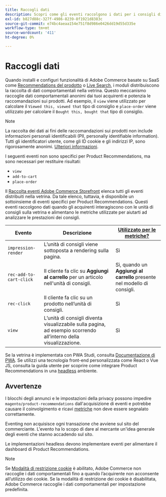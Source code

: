 ```yaml
---
title: Raccogli dati
description: Scopri come gli eventi raccolgono i dati per i consigli di prodotto.
exl-id: b827d88c-327f-4986-8239-8f1921d8383c
source-git-commit: e74bc4aeaa154e751f8d986e0426dd19d55d335e
workflow-type: tm+mt
source-wordcount: '411'
ht-degree: 0%

---
```


# Raccogli dati

Quando installi e configuri funzionalità di Adobe Commerce basate su SaaS come [Recommendations del prodotto](install-configure.md) o [Live Search](https://experienceleague.adobe.com/docs/commerce-merchant-services/live-search/onboard/install.html), i moduli distribuiscono la raccolta di dati comportamentali nella vetrina. Questo meccanismo raccoglie dati comportamentali anonimi dai tuoi acquirenti e potenzia le raccomandazioni sui prodotti. Ad esempio, il `view` viene utilizzato per calcolare il `Viewed this, viewed that` tipo di consiglio e `place-order` viene utilizzato per calcolare il `Bought this, bought that` tipo di consiglio.

>[!NOTE]
>
>La raccolta dei dati ai fini delle raccomandazioni sui prodotti non include informazioni personali identificabili (PII, personally identifiable information). Tutti gli identificatori utente, come gli ID cookie e gli indirizzi IP, sono rigorosamente anonimi. [Ulteriori informazioni](https://www.adobe.com/privacy/experience-cloud.html).

I seguenti eventi non sono specifici per Product Recommendations, ma sono necessari per restituire risultati:

- `view`
- `add-to-cart`
- `place-order`

Il [Raccolta eventi Adobe Commerce Storefront](https://developer.adobe.com/commerce/services/shared-services/storefront-events/collector/#quick-start) elenca tutti gli eventi distribuiti nella vetrina. Da tale elenco, tuttavia, è disponibile un sottoinsieme di eventi specifici per Product Recommendations. Questi eventi raccolgono dati quando gli acquirenti interagiscono con le unità di consigli sulla vetrina e alimentano le metriche utilizzate per aiutarti ad analizzare le prestazioni dei consigli.

| Evento | Descrizione | [Utilizzato per le metriche?](workspace.md) |
| --- | --- | --- |
| `impression-render` | L’unità di consigli viene sottoposta a rendering sulla pagina. | Sì |
| `rec-add-to-cart-click` | Il cliente fa clic su **Aggiungi al carrello** per un articolo nell&#39;unità di consigli. | Sì, quando un **Aggiungi al carrello** presente nel modello di consigli. |
| `rec-click` | Il cliente fa clic su un prodotto nell’unità di consigli. | Sì |
| `view` | L’unità di consigli diventa visualizzabile sulla pagina, ad esempio scorrendo all’interno della visualizzazione. | Sì |

Se la vetrina è implementata con PWA Studi, consulta [Documentazione di PWA](https://developer.adobe.com/commerce/pwa-studio/integrations/product-recommendations/). Se utilizzi una tecnologia front-end personalizzata come React o Vue JS, consulta la guida utente per scoprire come integrare Product Recommendations in una [headless](headless.md) ambiente.

## Avvertenze

I blocchi degli annunci e le impostazioni della privacy possono impedire `magento/product-recommendations` dall&#39;acquisizione di eventi e potrebbe causare il coinvolgimento e ricavi [metriche](workspace.md) non deve essere segnalato correttamente.

Eventing non acquisisce ogni transazione che avviene sul sito del commerciante. L&#39;evento ha lo scopo di dare al mercante un&#39;idea generale degli eventi che stanno accadendo sul sito.

Le implementazioni headless devono implementare eventi per alimentare il dashboard di Product Recommendations.

>[!NOTE]
>
>Se [Modalità di restrizione cookie](https://experienceleague.adobe.com/docs/commerce-admin/start/compliance/privacy/compliance-cookie-law.html) è abilitato, Adobe Commerce non raccoglie i dati comportamentali fino a quando l’acquirente non acconsente all’utilizzo dei cookie. Se la modalità di restrizione dei cookie è disabilitata, Adobe Commerce raccoglie i dati comportamentali per impostazione predefinita.
